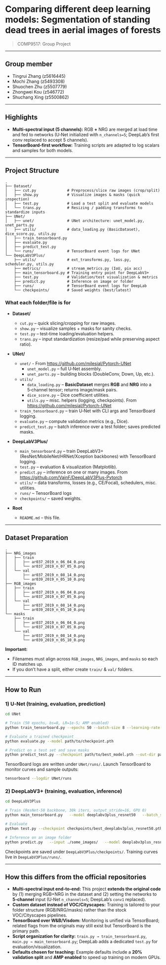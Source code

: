 # Comparing different deep learning models: Segmentation of standing dead trees in aerial images of forests

> COMP9517: Group Project

---

## Group member
  - Tingrui Zhang (z5616445)
  - Mochi Zhang (z5493308)
  - Shuochen Zhu (z5507779)
  - Zhongwei Kou (z546772)
  - Shuchang Xing (z5500862)

---

## Highlights

- **Multi‑spectral input (5 channels):** RGB **+** NRG are merged at load time and fed to networks (U‑Net initialized with `n_channels=5`; DeepLab’s first conv replaced to accept 5 channels).
- **TensorBoard‑first workflow:** Training scripts are adapted to log scalars and samples for both models.

---

## Project Structure

```text
.
├── Dataset/
│   ├── cut.py              # Preprocess/slice raw images (crop/split)
│   ├── show.py             # Visualize images & masks (quick inspection)
│   ├── test.py             # Load a test split and evaluate models
│   └── trans.py            # Resizing / padding transforms to standardize inputs
├── UNet/
│   ├── unet/               # UNet architecture: unet_model.py, unet_parts.py
│   ├── utils/              # data_loading.py (BasicDataset), dice_score.py, utils.py
│   ├── train_tensorboard.py
│   ├── evaluate.py
│   ├── predict_test.py
│   └── runs/               # TensorBoard event logs for UNet
└── DeepLabV3Plus/
    ├── utils/              # ext_transforms.py, loss.py, scheduler.py, utils.py
    ├── metrics/            # stream_metrics.py (IoU, pix acc)
    ├── main_tensorboard.py # Training entry point for DeepLabV3+
    ├── test.py             # Validation/test visualization & metrics
    ├── predict.py          # Inference on image or folder
    ├── runs/               # TensorBoard event logs for DeepLab
    └── checkpoints/        # Saved weights (best/latest)

```

### What each folder/file is for

- **Dataset/**
  - `cut.py` – quick slicing/cropping for raw images.
  - `show.py` – visualize samples + masks for sanity checks.
  - `test.py` – test‑time loading/evaluation helpers.
  - `trans.py` – input standardization (resize/pad while preserving aspect ratio).

- **UNet/**
  - `unet/` - From https://github.com/milesial/Pytorch-UNet
    - `unet_model.py` – full U‑Net assembly.
    - `unet_parts.py` – building blocks (DoubleConv, Down, Up, etc.).
  - `utils/`
    - `data_loading.py` – **BasicDataset** merges **RGB** and **NRG** into a 5‑channel tensor; returns image/mask pairs.
    - `dice_score.py` – Dice coefficient utilities.
    - `utils.py` – misc. helpers (logging, checkpoints). From https://github.com/milesial/Pytorch-UNet
  - `train_tensorboard.py` – train U‑Net with CLI args and TensorBoard logging.
  - `evaluate.py` – compute validation metrics (e.g., Dice).
  - `predict_test.py` – batch inference over a test folder; saves predicted masks.

- **DeepLabV3Plus/**
  - `main_tensorboard.py` – train DeepLabV3+ (ResNet/MobileNet/HRNet/Xception backbones) with TensorBoard logging.
  - `test.py` – evaluation & visualization (Matplotlib).
  - `predict.py` – inference on one or many images. From https://github.com/VainF/DeepLabV3Plus-Pytorch
  - `utils/` – data transforms, losses (e.g., CE/Focal), schedulers, misc. utilities.
  - `runs/` – TensorBoard logs
  - `checkpoints/` – saved weights.

- **Root**
  - `README.md` – this file.



---

## Dataset Preparation

```text
.
├── NRG_images
│   ├── train
│   │   ├── ar037_2019_n_06_04_0.png
│   │   └── ar037_2019_n_07_05_0.png
│   └── val
│       ├── ar037_2019_n_08_14_0.png
│       └── ar039_2019_n_05_10_0.png
├── RGB_images
│   ├── train
│   │   ├── ar037_2019_n_06_04_0.png
│   │   └── ar037_2019_n_07_05_0.png
│   └── val
│       ├── ar037_2019_n_08_14_0.png
│       └── ar039_2019_n_05_10_0.png
└── masks
    ├── train
    │   ├── ar037_2019_n_06_04_0.png
    │   └── ar037_2019_n_07_05_0.png
    └── val
        ├── ar037_2019_n_08_14_0.png
        └── ar039_2019_n_05_10_0.png
```

**Important:**
- Filenames must align across `RGB_images`, `NRG_images`, and `masks` so each ID matches up.
- If you don’t have a split, either create `train/` & `val/` folders.

---

## How to Run

### 1) U‑Net (training, evaluation, prediction)

```bash
cd UNet

# Train (50 epochs, bs=8, LR=1e-5; AMP enabled)
python train_tensorboard.py --epochs 50 --batch-size 8 --learning-rate 1e-5 --amp

# Evaluate a trained checkpoint
python evaluate.py --model path/to/checkpoint.pth

# Predict on a test set and save masks
python predict_test.py --checkpoint path/to/best_model.pth --out-dir path/to/results/
```

TensorBoard logs are written under `UNet/runs/`. Launch TensorBoard to monitor curves and sample outputs:

```bash
tensorboard --logdir UNet/runs
```

### 2) DeepLabV3+ (training, evaluation, inference)

```bash
cd DeepLabV3Plus

# Train (ResNet‑50 backbone, 30k iters, output_stride=16, GPU 0)
python main_tensorboard.py   --model deeplabv3plus_resnet50   --batch_size 16   --lr 0.01   --output_stride 16   --gpu_id 0   --total_itrs 30000

# Evaluate
python test.py --checkpoint checkpoints/best_deeplabv3plus_resnet50.pth

# Inference on an image folder
python predict.py   --input ./some_images/   --model deeplabv3plus_resnet50   --ckpt checkpoints/best_model.pth   --dataset custom   --save_val_results_to ./predictions
```

Checkpoints are saved under `DeepLabV3Plus/checkpoints/`. Training curves live in `DeepLabV3Plus/runs/`.

---

## How this differs from the official repositories

- **Multi‑spectral input end‑to‑end:** This project **extends the original code** by (1) merging RGB+NRG in the dataset and (2) setting the networks to **5‑channel** input (U‑Net `n_channels=5`; DeepLab’s `conv1` replaced).  
- **Custom dataset instead of VOC/Cityscapes:** Training is tailored to your folder structure (RGB/NRG/masks) rather than the stock VOC/Cityscapes pipelines.
- **TensorBoard over W&B/Visdom:** Monitoring is unified via TensorBoard; related flags from the originals may still exist but TensorBoard is the primary path.
- **Script organization for clarity:** `train.py → train_tensorboard.py`, `main.py → main_tensorboard.py`; DeepLab adds a dedicated `test.py` for evaluation/visualization.
- **Defaults chosen for teaching:** Example defaults include a **20% validation split** and **AMP enabled** to speed up training on modern GPUs.
